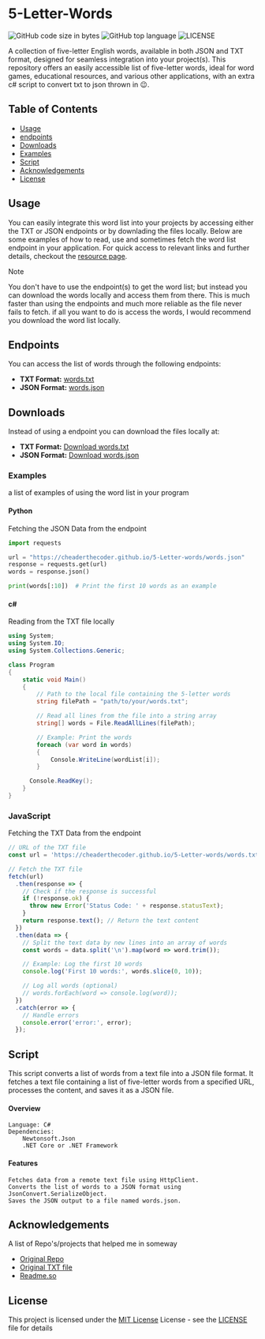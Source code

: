 # 5-Letter-Words
![GitHub code size in bytes](https://img.shields.io/github/languages/code-size/cheaderthecoder/5-Letter-words)
![GitHub top language](https://img.shields.io/github/languages/top/cheaderthecoder/5-Letter-words)
![LICENSE](https://img.shields.io/github/license/cheaderthecoder/5-Letter-words)

A collection of five-letter English words, available in both JSON and TXT format, designed for seamless integration into your project(s). This repository offers an easily accessible list of five-letter words, ideal for word games, educational resources, and various other applications, with an extra c# script to convert txt to json thrown in 😉.


## Table of Contents
- [Usage](#Usage)
- [endpoints](#Endpoints)
- [Downloads](#Download)
- [Examples](#Examples)
- [Script](#Script)
- [Acknowledgements](#Acknowledgements)
- [License](#License)


## Usage
You can easily integrate this word list into your projects by accessing either the TXT or JSON endpoints or by downlading the files locally. Below are some examples of how to read, use and sometimes fetch the word list endpoint in your application. For quick access to relevant links and further details, checkout the [resource page](https://cheaderthecoder.github.io/5-Letter-words/).

>[!Note]
> You don't have to use the endpoint(s) to get the word list; but instead you can download the words locally and access them from there. This is much faster than using the endpoints and much more reliable as the file never fails to fetch. if all you want to do is access the words, I would recommend you download the word list locally.

## Endpoints
You can access the list of words through the following endpoints:

- **TXT Format:** [words.txt](https://cheaderthecoder.github.io/5-Letter-words/words.txt)
- **JSON Format:** [words.json](https://cheaderthecoder.github.io/5-Letter-words/words.json)

## Downloads
Instead of using a endpoint you can download the files locally at:

- **TXT Format:** [Download words.txt](https://github.com/cheaderthecoder/5-Letter-words/blob/main/words.txt)
- **JSON Format:** [Download words.json](https://github.com/cheaderthecoder/5-Letter-words/blob/main/words.txt)


### Examples
a list of examples of using the word list in your program

#### Python 
Fetching the JSON Data from the endpoint
```python
import requests

url = "https://cheaderthecoder.github.io/5-Letter-words/words.json"
response = requests.get(url)
words = response.json()

print(words[:10])  # Print the first 10 words as an example
```

#### c#
Reading from the TXT file locally

```c#
using System;
using System.IO;
using System.Collections.Generic;

class Program
{
    static void Main()
    {
        // Path to the local file containing the 5-letter words
        string filePath = "path/to/your/words.txt";

        // Read all lines from the file into a string array
        string[] words = File.ReadAllLines(filePath);

        // Example: Print the words
        foreach (var word in words)
        {
            Console.WriteLine(wordList[i]);
        }

      Console.ReadKey();
    }
}
```

### JavaScript
Fetching the TXT Data from the endpoint

```js
// URL of the TXT file
const url = 'https://cheaderthecoder.github.io/5-Letter-words/words.txt';

// Fetch the TXT file
fetch(url)
  .then(response => {
    // Check if the response is successful
    if (!response.ok) {
      throw new Error('Status Code: ' + response.statusText);
    }
    return response.text(); // Return the text content
  })
  .then(data => {
    // Split the text data by new lines into an array of words
    const words = data.split('\n').map(word => word.trim());

    // Example: Log the first 10 words
    console.log('First 10 words:', words.slice(0, 10));

    // Log all words (optional)
    // words.forEach(word => console.log(word));
  })
  .catch(error => {
    // Handle errors
    console.error('error:', error);
  });
```


## Script
This script converts a list of words from a text file into a JSON file format. It fetches a text file containing a list of five-letter words from a specified URL, processes the content, and saves it as a JSON file.

#### Overview

    Language: C#
    Dependencies:
        Newtonsoft.Json
        .NET Core or .NET Framework

#### Features

    Fetches data from a remote text file using HttpClient.
    Converts the list of words to a JSON format using JsonConvert.SerializeObject.
    Saves the JSON output to a file named words.json.


## Acknowledgements
A list of Repo's/projects that helped me in someway

 - [Original Repo](https://github.com/charlesreid1/five-letter-words)
 - [Original TXT file](https://github.com/charlesreid1/five-letter-words/blob/master/sgb-words.txt)
 - [Readme.so](https://readme.so/editor)


## License
This project is licensed under the [MIT License](https://opensource.org/license/mit)
License - see the [LICENSE](LICENSE) file for
details

